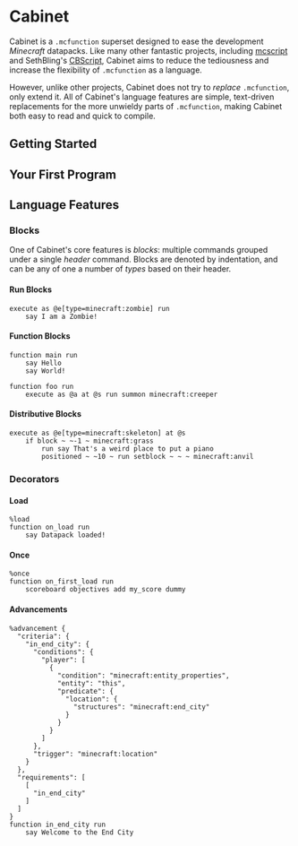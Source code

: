# Cabinet

Cabinet is a `.mcfunction` superset designed to ease the development _Minecraft_ datapacks. Like many other fantastic projects, including [mcscript](https://github.com/Stevertus/mcscript) and SethBling's [CBScript](https://github.com/SethBling/cbscript), Cabinet aims to reduce the tediousness and increase the flexibility of `.mcfunction` as a language.

However, unlike other projects, Cabinet does not try to *replace* `.mcfunction`, only extend it. All of Cabinet's language features are simple, text-driven replacements for the more unwieldy parts of `.mcfunction`, making Cabinet both easy to read and quick to compile.

## Getting Started

## Your First Program

## Language Features

### Blocks

One of Cabinet's core features is *blocks*: multiple commands grouped under a single *header* command. Blocks are denoted by indentation, and can be any of one a number of *types* based on their header.

#### Run Blocks

```
execute as @e[type=minecraft:zombie] run
    say I am a Zombie!
```

#### Function Blocks

```
function main run
    say Hello
    say World!
    
function foo run
    execute as @a at @s run summon minecraft:creeper
```

#### Distributive Blocks

```
execute as @e[type=minecraft:skeleton] at @s
    if block ~ ~-1 ~ minecraft:grass
        run say That's a weird place to put a piano 
        positioned ~ ~10 ~ run setblock ~ ~ ~ minecraft:anvil
```

### Decorators

#### Load
```
%load
function on_load run
    say Datapack loaded!
```

#### Once
```
%once
function on_first_load run
    scoreboard objectives add my_score dummy
```

#### Advancements
```
%advancement {
  "criteria": {
    "in_end_city": {
      "conditions": {
        "player": [
          {
            "condition": "minecraft:entity_properties",
            "entity": "this",
            "predicate": {
              "location": {
                "structures": "minecraft:end_city"
              }
            }
          }
        ]
      },
      "trigger": "minecraft:location"
    }
  },
  "requirements": [
    [
      "in_end_city"
    ]
  ]
}
function in_end_city run
    say Welcome to the End City
```
